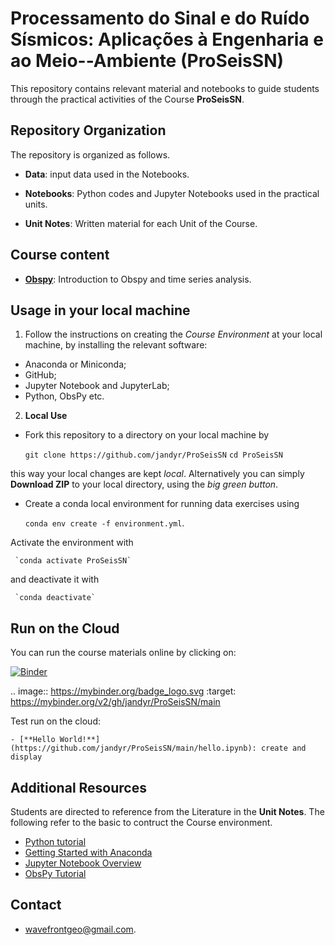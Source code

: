 
# Processamento do Sinal e do Ruído Sísmicos: Aplicações à Engenharia e ao Meio--Ambiente (ProSeisSN)

This repository contains relevant material and notebooks to guide students through the practical activities of the Course **ProSeisSN**.

## Repository Organization

The repository is organized as follows.

- **Data**: input data used in the Notebooks.

- **Notebooks**: Python codes and Jupyter Notebooks used in the practical units.

- **Unit Notes**: Written material for each Unit of the Course.

## Course content

- [**Obspy**](https://github.com/jandyr/ProSeisSN/main/Obspy/ObspyIntro.ipynb): Introduction to Obspy and time series analysis.


## Usage in your local machine

1) Follow the instructions on creating the *Course Environment* at your local machine, by installing the relevant software:
* Anaconda or Miniconda;
* GitHub;
* Jupyter Notebook and JupyterLab;
* Python, ObsPy etc.

2) **Local Use**
- Fork this repository to a directory on your local machine by

     `git clone https://github.com/jandyr/ProSeisSN`
     `cd ProSeisSN`

this way your local changes are kept *local*. Alternatively you can simply **Download ZIP** to your local directory, using the *big green button*.

- Create a conda local environment for running data exercises using

     `conda env create -f environment.yml`.

Activate the environment with

     `conda activate ProSeisSN`

and deactivate it with

     `conda deactivate`

## Run on the Cloud

You can run the course materials online by clicking on:

 [![Binder](https://mybinder.org/badge_logo.svg)](https://mybinder.org/v2/gh/jandyr/ProSeisSN/main/)

.. image:: https://mybinder.org/badge_logo.svg
 :target: https://mybinder.org/v2/gh/jandyr/ProSeisSN/main

 Test run on the cloud:
 
    - [**Hello World!**](https://github.com/jandyr/ProSeisSN/main/hello.ipynb): create and display 


## Additional Resources

Students are directed to reference from the Literature in the **Unit Notes**. The following refer to the basic to contruct the Course environment.

* [Python tutorial](https://docs.python.org/3/tutorial/index.html)
* [Getting Started with Anaconda](https://docs.anaconda.com/anaconda/user-guide/getting-started/)
* [Jupyter Notebook Overview](https://jupyter-notebook.readthedocs.io/en/stable/)
* [ObsPy Tutorial](https://docs.obspy.org/tutorial/)


## Contact

- [wavefrontgeo@gmail.com](mailto:wavefrontgeo@gmail.com).

